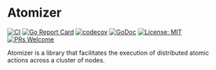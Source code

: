 # Atomizer

[![CI](https://github.com/devnw/atomizer/workflows/CI/badge.svg)](https://github.com/devnw/atomizer/actions)
[![Go Report Card](https://goreportcard.com/badge/github.com/devnw/atomizer)](https://goreportcard.com/report/github.com/devnw/atomizer)
[![codecov](https://codecov.io/gh/devnw/atomizer/branch/master/graph/badge.svg)](https://codecov.io/gh/devnw/atomizer)
[![GoDoc](https://godoc.org/github.com/devnw/atomizer?status.svg)](https://pkg.go.dev/github.com/devnw/atomizer)
[![License: MIT](https://img.shields.io/badge/License-MIT-yellow.svg)](https://opensource.org/licenses/MIT)
[![PRs Welcome](https://img.shields.io/badge/PRs-welcome-brightgreen.svg)](http://makeapullrequest.com)

Atomizer is a library that facilitates the execution of distributed atomic
actions across a cluster of nodes.

